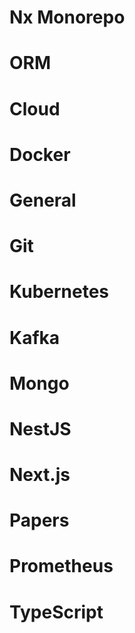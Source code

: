 # Nx Monorepo

# ORM

# Cloud

# Docker

# General

# Git

# Kubernetes

# Kafka

# Mongo

# NestJS

# Next.js

# Papers

# Prometheus

# TypeScript
